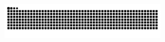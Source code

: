 <picture>
  <source media="(prefers-color-scheme: dark)" srcset="https://raw.githubusercontent.com/PedroBarbosaIF/PedroBarbosaIF/output/github-contribution-grid-snake.svg">
  <source media="(prefers-color-scheme: light)" srcset="https://raw.githubusercontent.com/PedroBarbosaIF/PedroBarbosaIF/output/github-contribution-grid-snake.svg">
  <img alt="github contribution grid snake animation" src="https://raw.githubusercontent.com/PedroBarbosaIF/PedroBarbosaIF/output/github-contribution-grid-snake.svg">
</picture>
